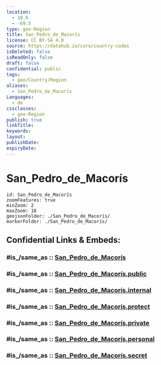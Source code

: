 ```yaml
---
location:
  - 18.6
  - -69.5
type: geo-Region
title: San_Pedro_de_Macorís
license: CC BY-SA 4.0
source: https://datahub.io/core/country-codes
isDeleted: false
isReadOnly: false
draft: false
confidential: public
tags:
  - geo/Country/Region
aliases:
  - San_Pedro_de_Macorís
Languages:
  - de
cssclasses:
  - geo-Region
publish: true
linkTitle:
keywords:
layout:
publishDate:
expiryDate:
---
```


# San_Pedro_de_Macorís

```leaflet
id: San_Pedro_de_Macorís
zoomFeatures: true 
minZoom: 2 
maxZoom: 18
geojsonFolder: ./San_Pedro_de_Macorís/
markerFolder: ./San_Pedro_de_Macorís/
```


## Confidential Links & Embeds: 

### #is_/same_as :: [San_Pedro_de_Macorís](/_Standards/Earth/Continent/America~Caribbean/Dominican_Rep/provinces~Dominican_Rep/San_Pedro_de_Macorís.md) 

### #is_/same_as :: [San_Pedro_de_Macorís.public](/_public/Earth/Continent/America~Caribbean/Dominican_Rep/provinces~Dominican_Rep/San_Pedro_de_Macorís.public.md) 

### #is_/same_as :: [San_Pedro_de_Macorís.internal](/_internal/Earth/Continent/America~Caribbean/Dominican_Rep/provinces~Dominican_Rep/San_Pedro_de_Macorís.internal.md) 

### #is_/same_as :: [San_Pedro_de_Macorís.protect](/_protect/Earth/Continent/America~Caribbean/Dominican_Rep/provinces~Dominican_Rep/San_Pedro_de_Macorís.protect.md) 

### #is_/same_as :: [San_Pedro_de_Macorís.private](/_private/Earth/Continent/America~Caribbean/Dominican_Rep/provinces~Dominican_Rep/San_Pedro_de_Macorís.private.md) 

### #is_/same_as :: [San_Pedro_de_Macorís.personal](/_personal/Earth/Continent/America~Caribbean/Dominican_Rep/provinces~Dominican_Rep/San_Pedro_de_Macorís.personal.md) 

### #is_/same_as :: [San_Pedro_de_Macorís.secret](/_secret/Earth/Continent/America~Caribbean/Dominican_Rep/provinces~Dominican_Rep/San_Pedro_de_Macorís.secret.md)

